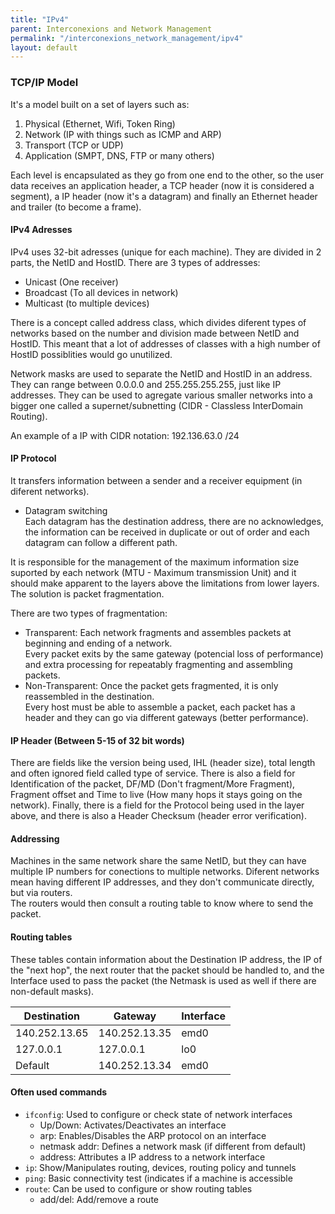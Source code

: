 ```yaml
---
title: "IPv4"
parent: Interconexions and Network Management
permalink: "/interconexions_network_management/ipv4"
layout: default
---
```


### TCP/IP Model

It's a model built on a set of layers such as:

1. Physical (Ethernet, Wifi, Token Ring)
2. Network (IP with things such as ICMP and ARP)
3. Transport (TCP or UDP)
4. Application (SMPT, DNS, FTP or many others)

Each level is encapsulated as they go from one end to the other, so the user data receives an application header, a TCP header (now it is considered a segment), a IP header (now it's a datagram) and finally an Ethernet header and trailer (to become a frame).

#### IPv4 Adresses

IPv4 uses 32-bit adresses (unique for each machine). They are divided in 2 parts, the NetID and HostID. There are 3 types of addresses:
- Unicast (One receiver)
- Broadcast (To all devices in network)
- Multicast (to multiple devices)

There is a concept called address class, which divides diferent types of networks based on the number and division made between NetID and HostID. This meant that a lot of addresses of classes with a high number of HostID possiblities would go unutilized.  

Network masks are used to separate the NetID and HostID in an address. They can range between 0.0.0.0 and 255.255.255.255, just like IP addresses. They can be used to agregate various smaller networks into a bigger one called a supernet/subnetting (CIDR - Classless InterDomain Routing).  

An example of a IP with CIDR notation: 192.136.63.0 /24


#### IP Protocol

It transfers information between a sender and a receiver equipment (in diferent networks).
- Datagram switching  
Each datagram has the destination address, there are no acknowledges, the information can be received in duplicate or out of order and each datagram can follow a different path.  

It is responsible for the management of the maximum information size suported by each network (MTU - Maximum transmission Unit) and it should make apparent to the layers above the limitations from lower layers. The solution is packet fragmentation.

There are two types of fragmentation:
- Transparent: Each network fragments and assembles packets at beginning and ending of a network.  
Every packet exits by the same gateway (potencial loss of performance) and extra processing for repeatably fragmenting and assembling packets.
- Non-Transparent: Once the packet gets fragmented, it is only reassembled in the destination.  
Every host must be able to assemble a packet, each packet has a header and they can go via different gateways (better performance).

#### IP Header (Between 5-15 of 32 bit words)

There are fields like the version being used, IHL (header size), total length and often ignored field called type of service.
There is also a field for Identification of the packet, DF/MD (Don't fragment/More Fragment), Fragment offset and Time to live (How many hops it stays going on the network).
Finally, there is a field for the Protocol being used in the layer above, and there is also a Header Checksum (header error verification).

#### Addressing

Machines in the same network share the same NetID, but they can have multiple IP numbers for conections to multiple networks. Diferent networks mean having different IP addresses, and they don't communicate directly, but via routers.  
The routers would then consult a routing table to know where to send the packet.

#### Routing tables

These tables contain information about the Destination IP address, the IP of the "next hop", the next router that the packet should be handled to, and the Interface used to pass the packet (the Netmask is used as well if there are non-default masks).

| Destination   | Gateway       | Interface |
|---------------|---------------|-----------|
| 140.252.13.65 | 140.252.13.35 | emd0      |
| 127.0.0.1     | 127.0.0.1     | lo0       |
| Default       | 140.252.13.34 | emd0      |

#### Often used commands

- `ifconfig`: Used to configure or check state of network interfaces
    - Up/Down: Activates/Deactivates an interface
    - arp: Enables/Disables the ARP protocol on an interface
    - netmask addr: Defines a network mask (if different from default)
    - address: Attributes a IP address to a network interface
- `ip`: Show/Manipulates routing, devices, routing policy and tunnels
- `ping`: Basic connectivity test (indicates if a machine is accessible
- `route`: Can be used to configure or show routing tables
    - add/del: Add/remove a route
